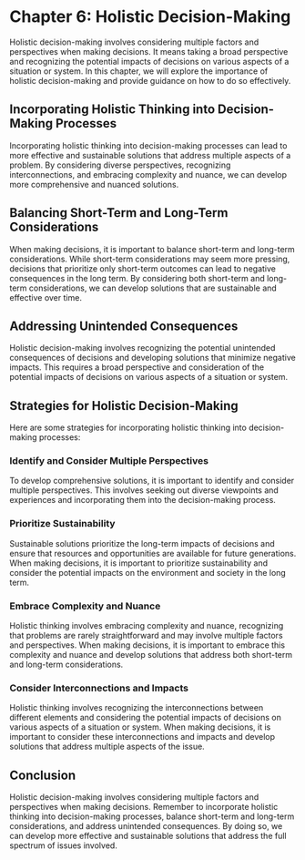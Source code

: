 Chapter 6: Holistic Decision-Making
===================================

Holistic decision-making involves considering multiple factors and perspectives when making decisions. It means taking a broad perspective and recognizing the potential impacts of decisions on various aspects of a situation or system. In this chapter, we will explore the importance of holistic decision-making and provide guidance on how to do so effectively.

Incorporating Holistic Thinking into Decision-Making Processes
--------------------------------------------------------------

Incorporating holistic thinking into decision-making processes can lead to more effective and sustainable solutions that address multiple aspects of a problem. By considering diverse perspectives, recognizing interconnections, and embracing complexity and nuance, we can develop more comprehensive and nuanced solutions.

Balancing Short-Term and Long-Term Considerations
-------------------------------------------------

When making decisions, it is important to balance short-term and long-term considerations. While short-term considerations may seem more pressing, decisions that prioritize only short-term outcomes can lead to negative consequences in the long term. By considering both short-term and long-term considerations, we can develop solutions that are sustainable and effective over time.

Addressing Unintended Consequences
----------------------------------

Holistic decision-making involves recognizing the potential unintended consequences of decisions and developing solutions that minimize negative impacts. This requires a broad perspective and consideration of the potential impacts of decisions on various aspects of a situation or system.

Strategies for Holistic Decision-Making
---------------------------------------

Here are some strategies for incorporating holistic thinking into decision-making processes:

### Identify and Consider Multiple Perspectives

To develop comprehensive solutions, it is important to identify and consider multiple perspectives. This involves seeking out diverse viewpoints and experiences and incorporating them into the decision-making process.

### Prioritize Sustainability

Sustainable solutions prioritize the long-term impacts of decisions and ensure that resources and opportunities are available for future generations. When making decisions, it is important to prioritize sustainability and consider the potential impacts on the environment and society in the long term.

### Embrace Complexity and Nuance

Holistic thinking involves embracing complexity and nuance, recognizing that problems are rarely straightforward and may involve multiple factors and perspectives. When making decisions, it is important to embrace this complexity and nuance and develop solutions that address both short-term and long-term considerations.

### Consider Interconnections and Impacts

Holistic thinking involves recognizing the interconnections between different elements and considering the potential impacts of decisions on various aspects of a situation or system. When making decisions, it is important to consider these interconnections and impacts and develop solutions that address multiple aspects of the issue.

Conclusion
----------

Holistic decision-making involves considering multiple factors and perspectives when making decisions. Remember to incorporate holistic thinking into decision-making processes, balance short-term and long-term considerations, and address unintended consequences. By doing so, we can develop more effective and sustainable solutions that address the full spectrum of issues involved.

